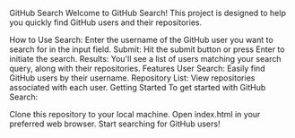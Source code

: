 GitHub Search
Welcome to GitHub Search! This project is designed to help you quickly find GitHub users and their repositories.

How to Use
Search: Enter the username of the GitHub user you want to search for in the input field.
Submit: Hit the submit button or press Enter to initiate the search.
Results: You'll see a list of users matching your search query, along with their repositories.
Features
User Search: Easily find GitHub users by their username.
Repository List: View repositories associated with each user.
Getting Started
To get started with GitHub Search:

Clone this repository to your local machine.
Open index.html in your preferred web browser.
Start searching for GitHub users!

